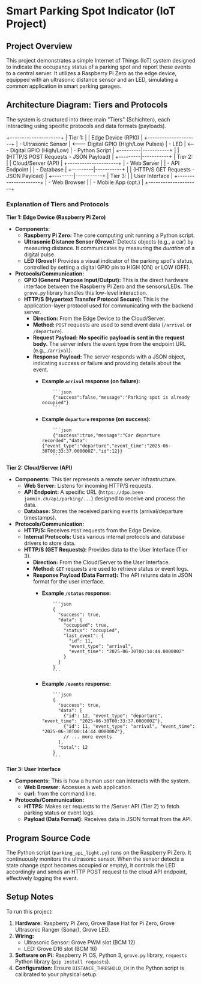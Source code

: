 # Smart Parking Spot Indicator (IoT Project)

## Project Overview

This project demonstrates a simple Internet of Things (IoT) system designed to indicate the occupancy status of a parking spot and report these events to a central server. It utilizes a Raspberry Pi Zero as the edge device, equipped with an ultrasonic distance sensor and an LED, simulating a common application in smart parking garages.

## Architecture Diagram: Tiers and Protocols

The system is structured into three main "Tiers" (Schichten), each interacting using specific protocols and data formats (payloads).

+---------------------+
|      Tier 1:        |
|  Edge Device (RPI0) |
+---------------------+
| - Ultrasonic Sensor | <--- Digital GPIO (High/Low Pulses)
| - LED               | <--- Digital GPIO (High/Low)
| - Python Script     |
+---------|-----------+
          |
          | (HTTP/S POST Requests - JSON Payload)
          |
+---------|-----------+
|      Tier 2:        |
|  Cloud/Server (API) |
+---------------------+
| - Web Server        |
| - API Endpoint      |
| - Database          |
+---------|-----------+
          |
          | (HTTP/S GET Requests - JSON Payload)
          |
+---------|-----------+
|      Tier 3:        |
|   User Interface    |
+---------------------+
| - Web Browser       |
| - Mobile App (opt.) |
+---------------------+

### Explanation of Tiers and Protocols

**Tier 1: Edge Device (Raspberry Pi Zero)**

* **Components:**
  * **Raspberry Pi Zero:** The core computing unit running a Python script.
  * **Ultrasonic Distance Sensor (Grove):** Detects objects (e.g., a car) by measuring distance. It communicates by measuring the *duration* of a digital pulse.
  * **LED (Grove):** Provides a visual indicator of the parking spot's status, controlled by setting a digital GPIO pin to HIGH (ON) or LOW (OFF).
* **Protocols/Communication:**
  * **GPIO (General Purpose Input/Output):** This is the direct hardware interface between the Raspberry Pi Zero and the sensors/LEDs. The `grove.py` library handles this low-level interaction.
  * **HTTP/S (Hypertext Transfer Protocol Secure):** This is the application-layer protocol used for communicating with the backend server.
    * **Direction:** From the Edge Device to the Cloud/Server.
    * **Method:** `POST` requests are used to send event data (`/arrival` or `/departure`).
    * **Request Payload:** **No specific payload is sent in the request body.** The server infers the event type from the endpoint URL (e.g., `/arrival`).
    * **Response Payload:** The server responds with a JSON object, indicating success or failure and providing details about the event.
      * **Example `arrival` response (on failure):**

                ```json
                {"success":false,"message":"Parking spot is already occupied"}
                ```

      * **Example `departure` response (on success):**

                ```json
                {"success":true,"message":"Car departure recorded","data":{"event_type":"departure","event_time":"2025-06-30T00:33:37.000000Z","id":12}}
                ```

**Tier 2: Cloud/Server (API)**

* **Components:** This tier represents a remote server infrastructure.
  * **Web Server:**  Listens for incoming HTTP/S requests.
  * **API Endpoint:** A specific URL (`https://dpo.been-jammin.ch/api/parking/...`) designed to receive and process the data.
  * **Database:** Stores the received parking events (arrival/departure timestamps).
* **Protocols/Communication:**
  * **HTTP/S:** Receives `POST` requests from the Edge Device.
  * **Internal Protocols:** Uses various internal protocols and database drivers to store data.
  * **HTTP/S (GET Requests):** Provides data to the User Interface (Tier 3).
    * **Direction:** From the Cloud/Server to the User Interface.
    * **Method:** `GET` requests are used to retrieve status or event logs.
    * **Response Payload (Data Format):** The API returns data in JSON format for the user interface.
      * **Example `/status` response:**

                ```json
                {
                  "success": true,
                  "data": {
                    "occupied": true,
                    "status": "occupied",
                    "last_event": {
                      "id": 11,
                      "event_type": "arrival",
                      "event_time": "2025-06-30T00:14:44.000000Z"
                    }
                  }
                }
                ```

      * **Example `/events` response:**

                ```json
                {
                  "success": true,
                  "data": [
                    {"id": 12, "event_type": "departure", "event_time": "2025-06-30T00:33:37.000000Z"},
                    {"id": 11, "event_type": "arrival", "event_time": "2025-06-30T00:14:44.000000Z"},
                    // ... more events
                  ],
                  "total": 12
                }
                ```

**Tier 3: User Interface**

* **Components:** This is how a human user can interacts with the system.
  * **Web Browser:** Accesses a web application.
  * **curl:** from the command line.
* **Protocols/Communication:**
  * **HTTPS:** Makes `GET` requests to the /Server API (Tier 2) to fetch parking status or event logs.
  * **Payload (Data Format):** Receives data in JSON format from the API.

## Program Source Code

The Python script (`parking_api_light.py`) runs on the Raspberry Pi Zero. It continuously monitors the ultrasonic sensor. When the sensor detects a state change (spot becomes occupied or empty), it controls the LED accordingly and sends an HTTP POST request to the cloud API endpoint, effectively logging the event.

## Setup Notes

To run this project:

1. **Hardware:** Raspberry Pi Zero, Grove Base Hat for Pi Zero, Grove Ultrasonic Ranger (Sonar), Grove LED.
2. **Wiring:**
    * Ultrasonic Sensor: Grove PWM slot (BCM 12)
    * LED: Grove D16 slot (BCM 16)
3. **Software on Pi:** Raspberry Pi OS, Python 3, `grove.py` library, `requests` Python library (`pip install requests`).
4. **Configuration:** Ensure `DISTANCE_THRESHOLD_CM` in the Python script is calibrated to your physical setup.

```
```
